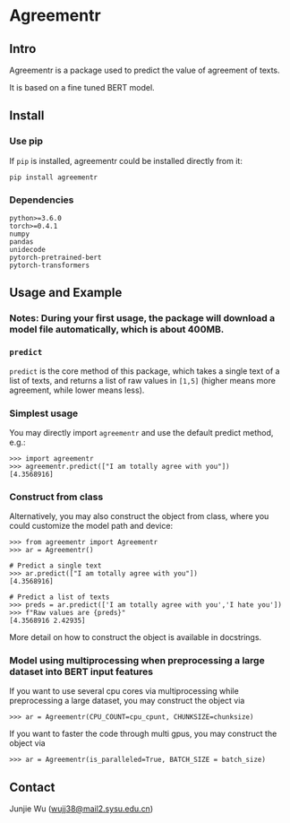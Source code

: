 # Agreementr

## Intro
Agreementr is a package used to predict the value of agreement of texts.

It is based on a fine tuned BERT model.
## Install 

### Use pip
If `pip` is installed, agreementr could be installed directly from it:

    pip install agreementr

### Dependencies
	python>=3.6.0
	torch>=0.4.1
	numpy
	pandas
	unidecode
	pytorch-pretrained-bert
	pytorch-transformers
	


## Usage and Example

### Notes: During your first usage, the package will download a model file automatically, which is about 400MB.

### `predict`
`predict` is the core method of this package, 
which takes a single text of a list of texts, and returns a list of raw values in `[1,5]` (higher means more agreement, while lower means less).

### Simplest usage

You may directly import `agreementr` and use the default predict method, e.g.:

    >>> import agreementr
    >>> agreementr.predict(["I am totally agree with you"])
    [4.3568916]
    
### Construct from class
Alternatively, you may also construct the object from class, where you could customize the model path and device:
 
	>>> from agreementr import Agreementr
	>>> ar = Agreementr()
	
	# Predict a single text
	>>> ar.predict(["I am totally agree with you"])
	[4.3568916]
	
	# Predict a list of texts
	>>> preds = ar.predict(['I am totally agree with you','I hate you'])
    >>> f"Raw values are {preds}"
    [4.3568916 2.42935]



More detail on how to construct the object is available in docstrings.

### Model using multiprocessing when preprocessing a large dataset into BERT input features 
If you want to use several cpu cores via multiprocessing while preprocessing a large dataset, you may construct the object via

    >>> ar = Agreementr(CPU_COUNT=cpu_cpunt, CHUNKSIZE=chunksize)

If you want to faster the code through multi gpus, you may construct the object via

    >>> ar = Agreementr(is_paralleled=True, BATCH_SIZE = batch_size)


## Contact
Junjie Wu (wujj38@mail2.sysu.edu.cn)
